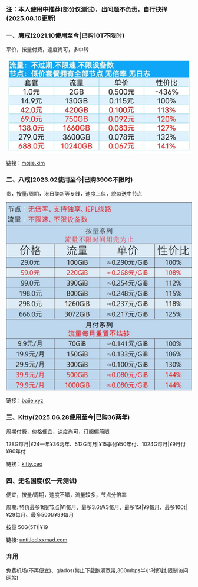 ### 注：本人使用中推荐(部分仅测试)，出问题不负责，自行抉择(2025.08.10更新)

### 一、魔戒(2021.10使用至今|已购10T不限时)
平价，按量付费，速度尚可，多中转

![](./img/mojie.webp)

链接：[mojie.kim](https://mojie.kim/register?aff=zBuQHqPk)

### 二、八戒(2023.02使用至今|已购390G不限时)
贵，按量/周期，港日美新等专线，速度上佳，貌似送中节点

![](./img/bajie.webp)

链接：[bajie.xyz](https://bajie.xyz/#/register?code=WIzk3Sw0)

### 三、Kitty(2025.06.28使用至今|已购36两年)
周期付费，价格便宜，速度尚可，订阅偏简陋

128G每月|¥24一年¥36两年、512G每月|¥15季付¥50年付、1024G每月|¥9月付¥90年付

链接：[kitty.ceo](https://kitty.ceo/#/register?code=MARAkheO)

### 四、无名国度(仅一元测试)
便宜，按量/周期，速度不错，流量较多，节点分倍率

周期: 特价最多1t限节点|¥1每月、最多3.6t/¥3每月、最多15t|¥9每月、最多100t|¥29每月、最多500t/¥99每月

按量 50G(5T)|¥19

链接: [untitled.xxmad.com](https://untitled.xxmad.com/auth/register?code=SWFecLiq)

### 弃用
免费机场(不再便宜)、glados(禁止下载跑满宽带,300mbps半小时即封,限制访问网站)
